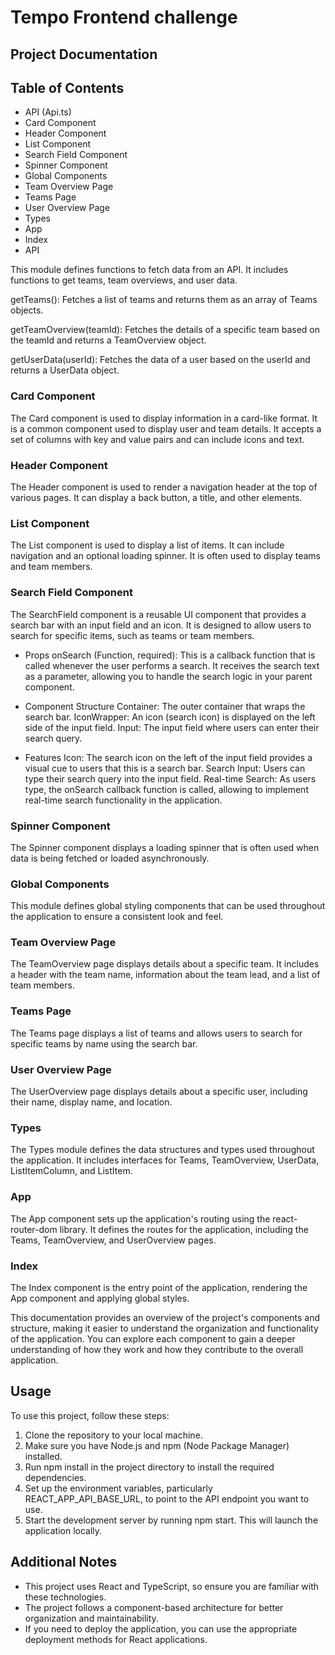 # Tempo Frontend challenge
## Project Documentation

## Table of Contents
- API (Api.ts)
- Card Component
- Header Component
- List Component
- Search Field Component
- Spinner Component
- Global Components 
- Team Overview Page 
- Teams Page 
- User Overview Page 
- Types
- App 
- Index 
- API 

This module defines functions to fetch data from an API. It includes functions to get teams, team overviews, and user data.

getTeams(): Fetches a list of teams and returns them as an array of Teams objects.

getTeamOverview(teamId): Fetches the details of a specific team based on the teamId and returns a TeamOverview object.

getUserData(userId): Fetches the data of a user based on the userId and returns a UserData object.


### Card Component 
The Card component is used to display information in a card-like format. It is a common component used to display user and team details. It accepts a set of columns with key and value pairs and can include icons and text.

### Header Component
The Header component is used to render a navigation header at the top of various pages. It can display a back button, a title, and other elements.

### List Component
The List component is used to display a list of items. It can include navigation and an optional loading spinner. It is often used to display teams and team members.

### Search Field Component
The SearchField component is a reusable UI component that provides a search bar with an input field and an icon. It is designed to allow users to search for specific items, such as teams or team members.

- Props
onSearch (Function, required): This is a callback function that is called whenever the user performs a search. It receives the search text as a parameter, allowing you to handle the search logic in your parent component.

- Component Structure
Container: The outer container that wraps the search bar.
IconWrapper: An icon (search icon) is displayed on the left side of the input field.
Input: The input field where users can enter their search query.

- Features
Icon: The search icon on the left of the input field provides a visual cue to users that this is a search bar.
Search Input: Users can type their search query into the input field.
Real-time Search: As users type, the onSearch callback function is called, allowing to implement real-time search functionality in the application.

### Spinner Component
The Spinner component displays a loading spinner that is often used when data is being fetched or loaded asynchronously.

### Global Components
This module defines global styling components that can be used throughout the application to ensure a consistent look and feel.

### Team Overview Page
The TeamOverview page displays details about a specific team. It includes a header with the team name, information about the team lead, and a list of team members.

### Teams Page
The Teams page displays a list of teams and allows users to search for specific teams by name using the search bar.

### User Overview Page
The UserOverview page displays details about a specific user, including their name, display name, and location.

### Types
The Types module defines the data structures and types used throughout the application. It includes interfaces for Teams, TeamOverview, UserData, ListItemColumn, and ListItem.

### App
The App component sets up the application's routing using the react-router-dom library. It defines the routes for the application, including the Teams, TeamOverview, and UserOverview pages.

### Index
The Index component is the entry point of the application, rendering the App component and applying global styles.

This documentation provides an overview of the project's components and structure, making it easier to understand the organization and functionality of the application. You can explore each component to gain a deeper understanding of how they work and how they contribute to the overall application.

## Usage

To use this project, follow these steps:

1. Clone the repository to your local machine.
2. Make sure you have Node.js and npm (Node Package Manager) installed.
3. Run npm install in the project directory to install the required dependencies.
4. Set up the environment variables, particularly REACT_APP_API_BASE_URL, to point to the API endpoint you want to use.
5. Start the development server by running npm start. This will launch the application locally.

## Additional Notes

- This project uses React and TypeScript, so ensure you are familiar with these technologies.
- The project follows a component-based architecture for better organization and maintainability.
- If you need to deploy the application, you can use the appropriate deployment methods for React applications.